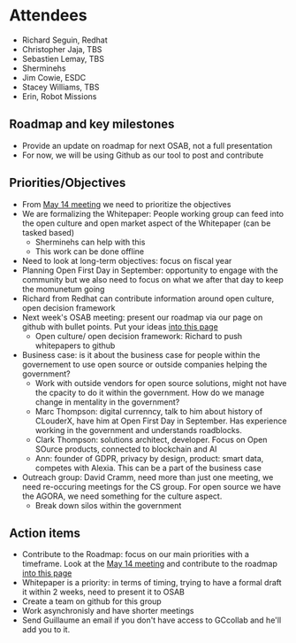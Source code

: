 # Attendees
* Richard Seguin, Redhat
* Christopher Jaja, TBS
* Sebastien Lemay, TBS
* Sherminehs
* Jim Cowie, ESDC
* Stacey Williams, TBS
* Erin, Robot Missions

## Roadmap and key milestones 
* Provide an update on roadmap for next OSAB, not a full presentation
* For now, we will be using Github as our tool to post and contribute 

## Priorities/Objectives 
* From [May 14 meeting](https://github.com/canada-ca/OS-Advisory_Conseil-SO/blob/master/en/Working_Group_People/May%2014%202018%20WG%20Meeting.md#objectives) we need to prioritize the objectives
* We are formalizing the Whitepaper: People working group can feed into the open culture and open market aspect of the Whitepaper (can be tasked based)
  * Sherminehs can help with this 
  * This work can be done offline
* Need to look at long-term objectives: focus on fiscal year
* Planning Open First Day in September: opportunity to engage with the community but we also need to focus on what we after that day to  keep the momunetum going
* Richard from Redhat can contribute information around open culture, open decision framework 
* Next week's OSAB meeting: present our roadmap via our page on github with bullet points. Put your ideas [into this page](https://github.com/canada-ca/OS-Advisory_Conseil-SO/blob/master/en/Working_Group_People/Roadmap.md)
  * Open culture/ open decision framework: Richard to push whitepapers to github
* Business case: is it about the business case for people within the governement to use open source or outside companies helping the government?
  * Work with outside vendors for open source solutions, might not have the cpacity to do it within the government. How do we manage change in mentality in the government? 
  * Marc Thompson: digital currenncy, talk to him about history of CLouderX, have him at Open First Day in September. Has experience working in the government and understands roadblocks.  
  * Clark Thompson: solutions architect, developer. Focus on Open SOurce products, connected to blockchain and AI
  * Ann: founder of GDPR, privacy by design, product: smart data, competes with Alexia. This can be a part of the business case
* Outreach group: David Cramm, need more than just one meeting, we need re-occuring meetings for the CS group. For open source we have the AGORA, we need something for the culture aspect. 
  * Break down silos within the government 

## Action items 
* Contribute to the Roadmap: focus on our main priorities with a timeframe. Look at the [May 14 meeting](https://github.com/canada-ca/OS-Advisory_Conseil-SO/blob/master/en/Working_Group_People/May%2014%202018%20WG%20Meeting.md#objectives) and contribute to the roadmap [into this page](https://github.com/canada-ca/OS-Advisory_Conseil-SO/blob/master/en/Working_Group_People/Roadmap.md)
* Whitepaper is a priority: in terms of timing, trying to have a formal draft it within 2 weeks, need to present it to OSAB
* Create a team on github for this group
* Work asynchronisly and have shorter meetings 
* Send Guillaume an email if you don't have access to GCcollab and he'll add you to it. 
